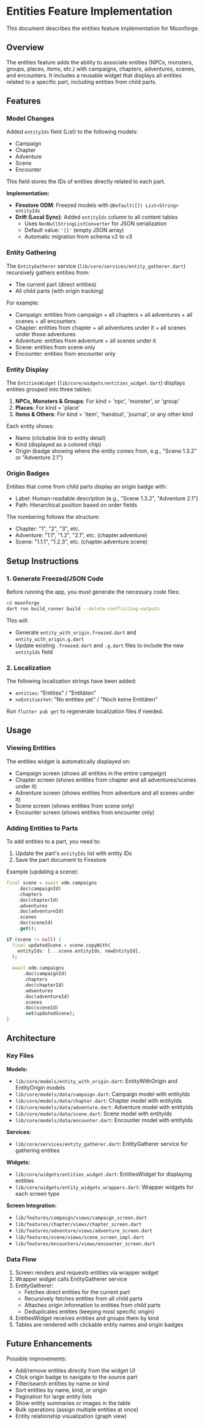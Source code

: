 # Entities Feature Implementation

This document describes the entities feature implementation for Moonforge.

## Overview

The entities feature adds the ability to associate entities (NPCs, monsters, groups, places, items, etc.) with campaigns, chapters, adventures, scenes, and encounters. It includes a reusable widget that displays all entities related to a specific part, including entities from child parts.

## Features

### Model Changes

Added `entityIds` field (List<String>) to the following models:
- Campaign
- Chapter
- Adventure
- Scene
- Encounter

This field stores the IDs of entities directly related to each part.

**Implementation:**
- **Firestore ODM**: Freezed models with `@Default([]) List<String> entityIds`
- **Drift (Local Sync)**: Added `entityIds` column to all content tables
  - Uses `NonNullStringListConverter` for JSON serialization
  - Default value: `'[]'` (empty JSON array)
  - Automatic migration from schema v2 to v3

### Entity Gathering

The `EntityGatherer` service (`lib/core/services/entity_gatherer.dart`) recursively gathers entities from:
- The current part (direct entities)
- All child parts (with origin tracking)

For example:
- Campaign: entities from campaign + all chapters + all adventures + all scenes + all encounters
- Chapter: entities from chapter + all adventures under it + all scenes under those adventures
- Adventure: entities from adventure + all scenes under it
- Scene: entities from scene only
- Encounter: entities from encounter only

### Entity Display

The `EntitiesWidget` (`lib/core/widgets/entities_widget.dart`) displays entities grouped into three tables:

1. **NPCs, Monsters & Groups**: For kind = 'npc', 'monster', or 'group'
2. **Places**: For kind = 'place'
3. **Items & Others**: For kind = 'item', 'handout', 'journal', or any other kind

Each entity shows:
- Name (clickable link to entity detail)
- Kind (displayed as a colored chip)
- Origin (badge showing where the entity comes from, e.g., "Scene 1.3.2" or "Adventure 2.1")

### Origin Badges

Entities that come from child parts display an origin badge with:
- Label: Human-readable description (e.g., "Scene 1.3.2", "Adventure 2.1")
- Path: Hierarchical position based on order fields

The numbering follows the structure:
- Chapter: "1", "2", "3", etc.
- Adventure: "1.1", "1.2", "2.1", etc. (chapter.adventure)
- Scene: "1.1.1", "1.2.3", etc. (chapter.adventure.scene)

## Setup Instructions

### 1. Generate Freezed/JSON Code

Before running the app, you must generate the necessary code files:

```bash
cd moonforge
dart run build_runner build --delete-conflicting-outputs
```

This will:
- Generate `entity_with_origin.freezed.dart` and `entity_with_origin.g.dart`
- Update existing `.freezed.dart` and `.g.dart` files to include the new `entityIds` field

### 2. Localization

The following localization strings have been added:
- `entities`: "Entities" / "Entitäten"
- `noEntitiesYet`: "No entities yet" / "Noch keine Entitäten"

Run `flutter pub get` to regenerate localization files if needed.

## Usage

### Viewing Entities

The entities widget is automatically displayed on:
- Campaign screen (shows all entities in the entire campaign)
- Chapter screen (shows entities from chapter and all adventures/scenes under it)
- Adventure screen (shows entities from adventure and all scenes under it)
- Scene screen (shows entities from scene only)
- Encounter screen (shows entities from encounter only)

### Adding Entities to Parts

To add entities to a part, you need to:

1. Update the part's `entityIds` list with entity IDs
2. Save the part document to Firestore

Example (updating a scene):

```dart
final scene = await odm.campaigns
    .doc(campaignId)
    .chapters
    .doc(chapterId)
    .adventures
    .doc(adventureId)
    .scenes
    .doc(sceneId)
    .get();

if (scene != null) {
  final updatedScene = scene.copyWith(
    entityIds: [...scene.entityIds, newEntityId],
  );
  
  await odm.campaigns
      .doc(campaignId)
      .chapters
      .doc(chapterId)
      .adventures
      .doc(adventureId)
      .scenes
      .doc(sceneId)
      .set(updatedScene);
}
```

## Architecture

### Key Files

**Models:**
- `lib/core/models/entity_with_origin.dart`: EntityWithOrigin and EntityOrigin models
- `lib/core/models/data/campaign.dart`: Campaign model with entityIds
- `lib/core/models/data/chapter.dart`: Chapter model with entityIds
- `lib/core/models/data/adventure.dart`: Adventure model with entityIds
- `lib/core/models/data/scene.dart`: Scene model with entityIds
- `lib/core/models/data/encounter.dart`: Encounter model with entityIds

**Services:**
- `lib/core/services/entity_gatherer.dart`: EntityGatherer service for gathering entities

**Widgets:**
- `lib/core/widgets/entities_widget.dart`: EntitiesWidget for displaying entities
- `lib/core/widgets/entity_widgets_wrappers.dart`: Wrapper widgets for each screen type

**Screen Integration:**
- `lib/features/campaign/views/campaign_screen.dart`
- `lib/features/chapter/views/chapter_screen.dart`
- `lib/features/adventure/views/adventure_screen.dart`
- `lib/features/scene/views/scene_screen_impl.dart`
- `lib/features/encounters/views/encounter_screen.dart`

### Data Flow

1. Screen renders and requests entities via wrapper widget
2. Wrapper widget calls EntityGatherer service
3. EntityGatherer:
   - Fetches direct entities for the current part
   - Recursively fetches entities from all child parts
   - Attaches origin information to entities from child parts
   - Deduplicates entities (keeping most specific origin)
4. EntitiesWidget receives entities and groups them by kind
5. Tables are rendered with clickable entity names and origin badges

## Future Enhancements

Possible improvements:
- Add/remove entities directly from the widget UI
- Click origin badge to navigate to the source part
- Filter/search entities by name or kind
- Sort entities by name, kind, or origin
- Pagination for large entity lists
- Show entity summaries or images in the table
- Bulk operations (assign multiple entities at once)
- Entity relationship visualization (graph view)
